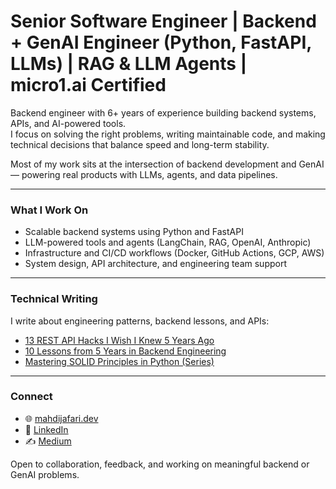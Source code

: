 # Senior Software Engineer | Backend + GenAI Engineer (Python, FastAPI, LLMs) | RAG & LLM Agents | micro1.ai Certified

Backend engineer with 6+ years of experience building backend systems, APIs, and AI-powered tools.  
I focus on solving the right problems, writing maintainable code, and making technical decisions that balance speed and long-term stability.

Most of my work sits at the intersection of backend development and GenAI — powering real products with LLMs, agents, and data pipelines.

---

### What I Work On
- Scalable backend systems using Python and FastAPI
- LLM-powered tools and agents (LangChain, RAG, OpenAI, Anthropic)
- Infrastructure and CI/CD workflows (Docker, GitHub Actions, GCP, AWS)
- System design, API architecture, and engineering team support

---

### Technical Writing
I write about engineering patterns, backend lessons, and APIs:

- [13 REST API Hacks I Wish I Knew 5 Years Ago](https://medium.com/@mahdijafaridev/13-rest-api-hacks-i-wish-i-knew-5-years-ago-fd66b241ed75)
- [10 Lessons from 5 Years in Backend Engineering](https://medium.com/@mahdijafaridev/10-lessons-i-learned-from-5-years-of-being-a-software-engineer-1a3bcd10412e)
- [Mastering SOLID Principles in Python (Series)](https://medium.com/@mahdijafaridev/mastering-solid-principles-in-python-understanding-open-closed-principle-56d98a9d699)

---

### Connect
* 🌐 [mahdijafari.dev](https://mahdijafari.dev)
* 💼 [LinkedIn](https://www.linkedin.com/in/mahdijafaridev)
* ✍️ [Medium](https://medium.com/@mahdijafaridev)

Open to collaboration, feedback, and working on meaningful backend or GenAI problems.


